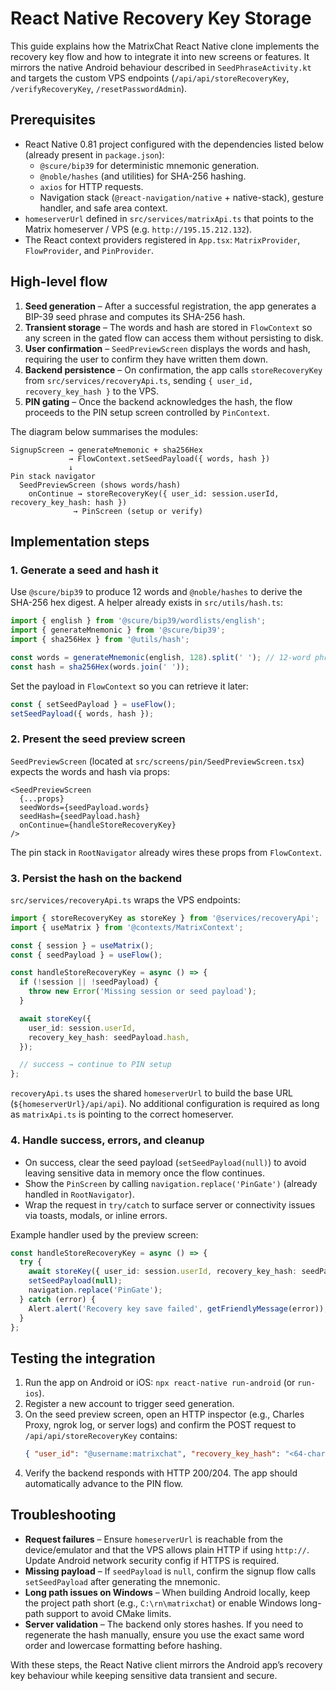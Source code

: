 # React Native Recovery Key Storage

This guide explains how the MatrixChat React Native clone implements the recovery key flow and how to integrate it into new screens or features. It mirrors the native Android behaviour described in `SeedPhraseActivity.kt` and targets the custom VPS endpoints (`/api/api/storeRecoveryKey`, `/verifyRecoveryKey`, `/resetPasswordAdmin`).

## Prerequisites

- React Native 0.81 project configured with the dependencies listed below (already present in `package.json`):
  - `@scure/bip39` for deterministic mnemonic generation.
  - `@noble/hashes` (and utilities) for SHA-256 hashing.
  - `axios` for HTTP requests.
  - Navigation stack (`@react-navigation/native` + native-stack), gesture handler, and safe area context.
- `homeserverUrl` defined in `src/services/matrixApi.ts` that points to the Matrix homeserver / VPS (e.g. `http://195.15.212.132`).
- The React context providers registered in `App.tsx`: `MatrixProvider`, `FlowProvider`, and `PinProvider`.

## High-level flow

1. **Seed generation** – After a successful registration, the app generates a BIP-39 seed phrase and computes its SHA-256 hash.
2. **Transient storage** – The words and hash are stored in `FlowContext` so any screen in the gated flow can access them without persisting to disk.
3. **User confirmation** – `SeedPreviewScreen` displays the words and hash, requiring the user to confirm they have written them down.
4. **Backend persistence** – On confirmation, the app calls `storeRecoveryKey` from `src/services/recoveryApi.ts`, sending `{ user_id, recovery_key_hash }` to the VPS.
5. **PIN gating** – Once the backend acknowledges the hash, the flow proceeds to the PIN setup screen controlled by `PinContext`.

The diagram below summarises the modules:

```
SignupScreen → generateMnemonic + sha256Hex
             → FlowContext.setSeedPayload({ words, hash })
             ↓
Pin stack navigator
  SeedPreviewScreen (shows words/hash)
    onContinue → storeRecoveryKey({ user_id: session.userId, recovery_key_hash: hash })
              → PinScreen (setup or verify)
```

## Implementation steps

### 1. Generate a seed and hash it

Use `@scure/bip39` to produce 12 words and `@noble/hashes` to derive the SHA-256 hex digest. A helper already exists in `src/utils/hash.ts`:

```ts
import { english } from '@scure/bip39/wordlists/english';
import { generateMnemonic } from '@scure/bip39';
import { sha256Hex } from '@utils/hash';

const words = generateMnemonic(english, 128).split(' '); // 12-word phrase
const hash = sha256Hex(words.join(' '));
```

Set the payload in `FlowContext` so you can retrieve it later:

```ts
const { setSeedPayload } = useFlow();
setSeedPayload({ words, hash });
```

### 2. Present the seed preview screen

`SeedPreviewScreen` (located at `src/screens/pin/SeedPreviewScreen.tsx`) expects the words and hash via props:

```tsx
<SeedPreviewScreen
  {...props}
  seedWords={seedPayload.words}
  seedHash={seedPayload.hash}
  onContinue={handleStoreRecoveryKey}
/>
```

The pin stack in `RootNavigator` already wires these props from `FlowContext`.

### 3. Persist the hash on the backend

`src/services/recoveryApi.ts` wraps the VPS endpoints:

```ts
import { storeRecoveryKey as storeKey } from '@services/recoveryApi';
import { useMatrix } from '@contexts/MatrixContext';

const { session } = useMatrix();
const { seedPayload } = useFlow();

const handleStoreRecoveryKey = async () => {
  if (!session || !seedPayload) {
    throw new Error('Missing session or seed payload');
  }

  await storeKey({
    user_id: session.userId,
    recovery_key_hash: seedPayload.hash,
  });

  // success → continue to PIN setup
};
```

`recoveryApi.ts` uses the shared `homeserverUrl` to build the base URL (`${homeserverUrl}/api/api`). No additional configuration is required as long as `matrixApi.ts` is pointing to the correct homeserver.

### 4. Handle success, errors, and cleanup

- On success, clear the seed payload (`setSeedPayload(null)`) to avoid leaving sensitive data in memory once the flow continues.
- Show the `PinScreen` by calling `navigation.replace('PinGate')` (already handled in `RootNavigator`).
- Wrap the request in `try/catch` to surface server or connectivity issues via toasts, modals, or inline errors.

Example handler used by the preview screen:

```ts
const handleStoreRecoveryKey = async () => {
  try {
    await storeKey({ user_id: session.userId, recovery_key_hash: seedPayload.hash });
    setSeedPayload(null);
    navigation.replace('PinGate');
  } catch (error) {
    Alert.alert('Recovery key save failed', getFriendlyMessage(error));
  }
};
```

## Testing the integration

1. Run the app on Android or iOS: `npx react-native run-android` (or `run-ios`).
2. Register a new account to trigger seed generation.
3. On the seed preview screen, open an HTTP inspector (e.g., Charles Proxy, ngrok log, or server logs) and confirm the POST request to `/api/api/storeRecoveryKey` contains:
   ```json
   { "user_id": "@username:matrixchat", "recovery_key_hash": "<64-char hex>" }
   ```
4. Verify the backend responds with HTTP 200/204. The app should automatically advance to the PIN flow.

## Troubleshooting

- **Request failures** – Ensure `homeserverUrl` is reachable from the device/emulator and that the VPS allows plain HTTP if using `http://`. Update Android network security config if HTTPS is required.
- **Missing payload** – If `seedPayload` is `null`, confirm the signup flow calls `setSeedPayload` after generating the mnemonic.
- **Long path issues on Windows** – When building Android locally, keep the project path short (e.g., `C:\rn\matrixchat`) or enable Windows long-path support to avoid CMake limits.
- **Server validation** – The backend only stores hashes. If you need to regenerate the hash manually, ensure you use the exact same word order and lowercase formatting before hashing.

With these steps, the React Native client mirrors the Android app’s recovery key behaviour while keeping sensitive data transient and secure.
